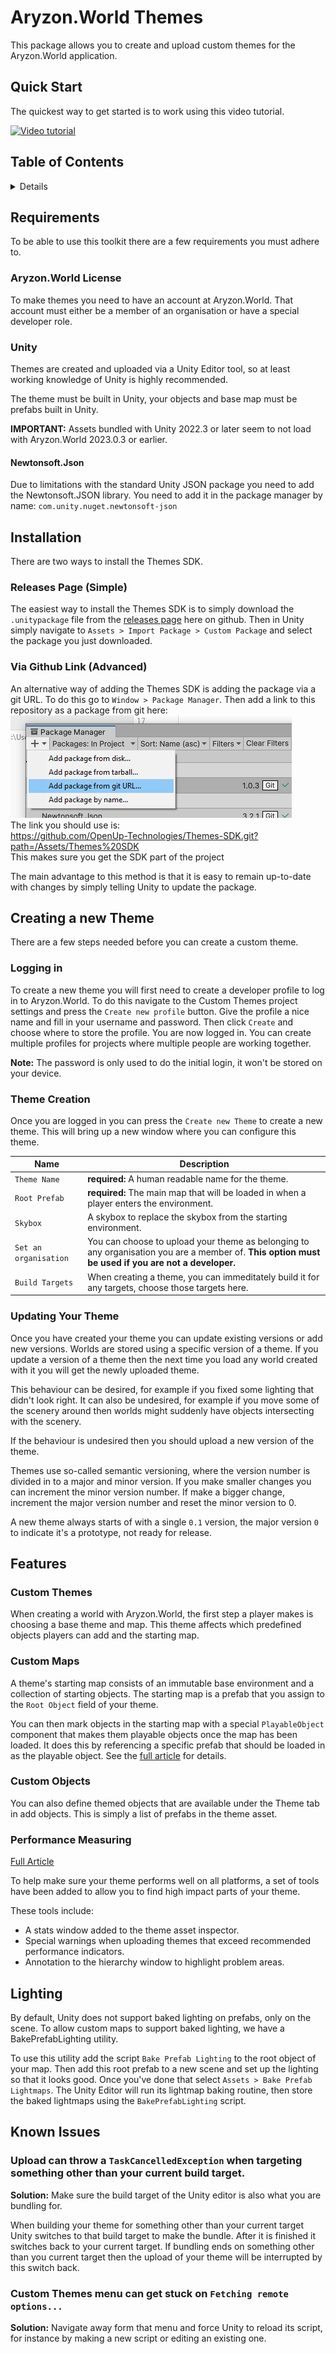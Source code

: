 ﻿# Aryzon.World Themes

This package allows you to create and upload custom themes for the Aryzon.World application.

## Quick Start

The quickest way to get started is to work using this video tutorial.

[![Video tutorial](https://img.youtube.com/vi/Q4zna5l04xk/maxresdefault.jpg)](https://www.youtube.com/watch?v=Q4zna5l04xk)

## Table of Contents

<details>
<summary>Details</summary>

- [Requirements](#requirements)
- [Installation](#installation)
- [Features](#features)
- [Creating a new Theme](#creating-a-new-theme)
- [Lighting](#lighting)
- [Known Issues](#known-issues)

</details>

## Requirements

To be able to use this toolkit there are a few requirements you must adhere to.

### Aryzon.World License

To make themes you need to have an account at Aryzon.World. 
That account must either be a member of an organisation or have a special developer role.

### Unity

Themes are created and uploaded via a Unity Editor tool, so at least working knowledge of Unity is highly recommended.

The theme must be built in Unity, your objects and base map must be prefabs built in Unity.

**IMPORTANT:** Assets bundled with Unity 2022.3 or later seem to not load with Aryzon.World 2023.0.3 or earlier.

#### Newtonsoft.Json

Due to limitations with the standard Unity JSON package you need to add the Newtonsoft.JSON library.
You need to add it in the package manager by name: `com.unity.nuget.newtonsoft-json`


## Installation

There are two ways to install the Themes SDK.

### Releases Page (Simple)

The easiest way to install the Themes SDK is to simply download the `.unitypackage` file from the [releases page](https://github.com/OpenUp-Technologies/Themes-SDK/releases) here on github.
Then in Unity simply navigate to `Assets > Import Package > Custom Package` and select the package you just downloaded.

### Via Github Link (Advanced)

An alternative way of adding the Themes SDK is adding the package via a git URL.
To do this go to `Window > Package Manager`.
Then add a link to this repository as a package from git here:  
![demo](Documentation/Images/package_add_via_git.png)  
The link you should use is:  
https://github.com/OpenUp-Technologies/Themes-SDK.git?path=/Assets/Themes%20SDK  
This makes sure you get the SDK part of the project

The main advantage to this method is that it is easy to remain up-to-date with changes by simply telling Unity to update the package.

## Creating a new Theme

There are a few steps needed before you can create a custom theme.

### Logging in

To create a new theme you will first need to create a developer profile to log in to Aryzon.World.
To do this navigate to the Custom Themes project settings and press the `Create new profile` button.
Give the profile a nice name and fill in your username and password.
Then click `Create` and choose where to store the profile.
You are now logged in.
You can create multiple profiles for projects where multiple people are working together.

**Note:** The password is only used to do the initial login, it won't be stored on your device.

### Theme Creation

Once you are logged in you can press the `Create new Theme` to create a new theme.
This will bring up a new window where you can configure this theme.

| Name | Description   |
| --- |---------------|
| `Theme Name` | **required:** A human readable name for the theme. |
| `Root Prefab` | **required:** The main map that will be loaded in when a player enters the environment. | 
| `Skybox` | A skybox to replace the skybox from the starting environment. |
| `Set an organisation` | You can choose to upload your theme as belonging to any organisation you are a member of. **This option must be used if you are not a developer.** |
| `Build Targets` | When creating a theme, you can immeditately build it for any targets, choose those targets here. |

### Updating Your Theme

Once you have created your theme you can update existing versions or add new versions.
Worlds are stored using a specific version of a theme.
If you update a version of a theme then the next time you load any world created with it you will get the newly uploaded theme.

This behaviour can be desired, for example if you fixed some lighting that didn't look right.
It can also be undesired, for example if you move some of the scenery around then worlds might suddenly have objects intersecting with the scenery.

If the behaviour is undesired then you should upload a new version of the theme.

Themes use so-called semantic versioning, where the version number is divided in to a major and minor version.
If you make smaller changes you can increment the minor version number.
If make a bigger change, increment the major version number and reset the minor version to 0.

A new theme always starts of with a single `0.1` version, the major version `0` to indicate it's a prototype, not ready for release. 

## Features

### Custom Themes

When creating a world with Aryzon.World, the first step a player makes is choosing a base theme and map.
This theme affects which predefined objects players can add and the starting map.

### Custom Maps

A theme's starting map consists of an immutable base environment and a collection of starting objects.
The starting map is a prefab that you assign to the `Root Object` field of your theme.

You can then mark objects in the starting map with a special `PlayableObject` component that makes them playable objects once the map has been loaded.
It does this by referencing a specific prefab that should be loaded in as the playable object.
See the [full article](Documentation/Articles/PlayableObject.md) for details. 

### Custom Objects

You can also define themed objects that are available under the Theme tab in add objects.
This is simply a list of prefabs in the theme asset.

### Performance Measuring

[Full Article](Documentation/Articles/PerformanceTools.md)

To help make sure your theme performs well on all platforms, a set of tools have been added to allow you to find high impact parts of your theme.

These tools include:
- A stats window added to the theme asset inspector.
- Special warnings when uploading themes that exceed recommended performance indicators.
- Annotation to the hierarchy window to highlight problem areas.

## Lighting

By default, Unity does not support baked lighting on prefabs, only on the scene.
To allow custom maps to support baked lighting, we have a BakePrefabLighting utility.

To use this utility add the script `Bake Prefab Lighting` to the root object of your map.
Then add this root prefab to a new scene and set up the lighting so that it looks good.
Once you've done that select `Assets > Bake Prefab Lightmaps`. 
The Unity Editor will run its lightmap baking routine, then store the baked lightmaps using the `BakePrefabLighting` script.

## Known Issues

### Upload can throw a `TaskCancelledException` when targeting something other than your current build target.

**Solution:** Make sure the build target of the Unity editor is also what you are bundling for.

When building your theme for something other than your current target Unity switches to that build target to make the bundle.
After it is finished it switches back to your current target.
If bundling ends on something other than you current target then the upload of your theme will be interrupted by this switch back.

### Custom Themes menu can get stuck on `Fetching remote options...`

**Solution:** Navigate away form that menu and force Unity to reload its script, for instance by making a new script or editing an existing one.

